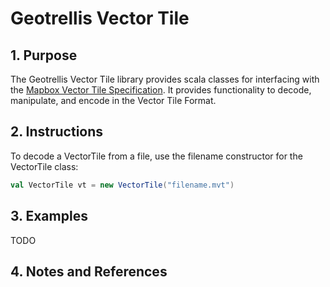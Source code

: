 # Geotrellis Vector Tile

## 1. Purpose

The Geotrellis Vector Tile library provides scala classes for interfacing with
the [Mapbox Vector Tile Specification](
https://github.com/mapbox/vector-tile-spec/tree/master/2.1). It provides
functionality to decode, manipulate, and encode in the Vector Tile Format.

## 2. Instructions

To decode a VectorTile from a file, use the filename constructor for the
VectorTile class:

```scala
val VectorTile vt = new VectorTile("filename.mvt")
```

## 3. Examples

TODO

## 4. Notes and References

